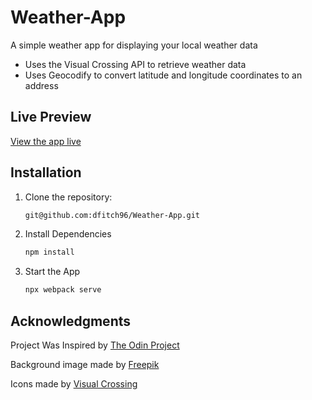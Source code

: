 # Weather-App

A simple weather app for displaying your local weather data

- Uses the Visual Crossing API to retrieve weather data
- Uses Geocodify to convert latitude and longitude coordinates to an address

## Live Preview

[View the app live](https://dfitch96.github.io/Weather-App/)

## Installation

1. Clone the repository:
   ```bash
   git@github.com:dfitch96/Weather-App.git
2. Install Dependencies
   ```bash
   npm install
3. Start the App
   ```bash
   npx webpack serve
   
## Acknowledgments

Project Was Inspired by [The Odin Project](https://www.theodinproject.com/lessons/node-path-javascript-weather-app)

Background image made by [Freepik](https://www.freepik.com/)

Icons made by [Visual Crossing](https://github.com/visualcrossing/WeatherIcons)

  
   

     
